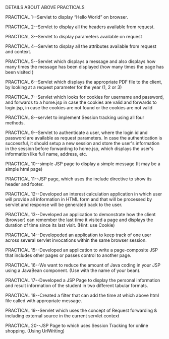 DETAILS ABOUT ABOVE PRACTICALS

PRACTICAL 1--Servlet to display “Hello World” on browser.

PRACTICAL 2--Servlet to display all the headers available from request.

PRACTICAL 3--Servlet to display parameters available on request

PRACTICAL 4--Servlet to display all the attributes available from request and context.

PRACTICAL 5--Servlet which displays a message and also displays how many times the message has been displayed (how many times the page has been visited )

PRACTICAL 6--Servlet which displays the appropriate PDF file to the client, by looking at a request parameter for the year (1, 2 or 3)

PRACTICAL 7--Servlet which looks for cookies for username and password, and forwards to a home.jsp in case the cookies are valid and forwards to login.jsp, in case the cookies are not found or the cookies are not valid


PRACTICAL 8--servlet to implement Session tracking using all four methods.

PRACTICAL 9--Servlet to authenticate a user, where the login id and password are available as request parameters. In case the authentication is successful, it should setup a new session and store the user's information in the session before forwarding to home.jsp, which displays the user's information like full name, address, etc.

PRACTICAL 10--simple JSP page to display a simple message (It may be a simple html page)

PRACTICAL 11--JSP page, which uses the include directive to show its header and footer.

PRACTICAL 12--Developed an interest calculation application in which user will provide all information in HTML form and that will be processed by servlet and response will be generated back to the user.

PRACTICAL 13--Developed an application to demonstrate how the client (browser) can remember the last time it visited a page and displays the duration of time since its last visit. (Hint: use Cookie)

PRACTICAL 14--Developeded an application to keep track of one user across several servlet invocations within the same browser session.

PRACTICAL 15--Developed an application to write a page-composite JSP that includes other pages or passes control to another page.

PRACTICAL 16--We want to reduce the amount of Java coding in your JSP using a JavaBean component. (Use with the name of your bean).

PRACTICAL 17--Developed a JSP Page to display the personal information and result information of the student in two different tabular formats.

PRACTICAL 18--Created a filter that can add the time at which above html file called with appropriate message.

PRACTICAL 19--Servlet which uses the concept of Request forwarding & including external source in the current servlet context

PRACTICAL 20--JSP Page to which uses Session Tracking for online shopping. (Using UrlWriting) 
